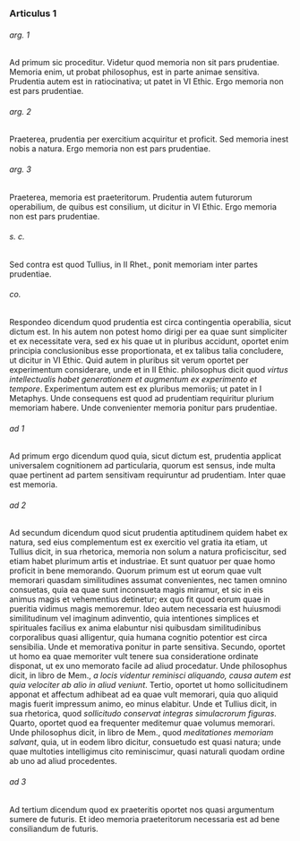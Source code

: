 ### Articulus 1

###### arg. 1
Ad primum sic proceditur. Videtur quod memoria non sit pars prudentiae. Memoria enim, ut probat philosophus, est in parte animae sensitiva. Prudentia autem est in ratiocinativa; ut patet in VI Ethic. Ergo memoria non est pars prudentiae.

###### arg. 2
Praeterea, prudentia per exercitium acquiritur et proficit. Sed memoria inest nobis a natura. Ergo memoria non est pars prudentiae.

###### arg. 3
Praeterea, memoria est praeteritorum. Prudentia autem futurorum operabilium, de quibus est consilium, ut dicitur in VI Ethic. Ergo memoria non est pars prudentiae.

###### s. c.
Sed contra est quod Tullius, in II Rhet., ponit memoriam inter partes prudentiae.

###### co.
Respondeo dicendum quod prudentia est circa contingentia operabilia, sicut dictum est. In his autem non potest homo dirigi per ea quae sunt simpliciter et ex necessitate vera, sed ex his quae ut in pluribus accidunt, oportet enim principia conclusionibus esse proportionata, et ex talibus talia concludere, ut dicitur in VI Ethic. Quid autem in pluribus sit verum oportet per experimentum considerare, unde et in II Ethic. philosophus dicit quod *virtus intellectualis habet generationem et augmentum ex experimento et tempore*. Experimentum autem est ex pluribus memoriis; ut patet in I Metaphys. Unde consequens est quod ad prudentiam requiritur plurium memoriam habere. Unde convenienter memoria ponitur pars prudentiae.

###### ad 1
Ad primum ergo dicendum quod quia, sicut dictum est, prudentia applicat universalem cognitionem ad particularia, quorum est sensus, inde multa quae pertinent ad partem sensitivam requiruntur ad prudentiam. Inter quae est memoria.

###### ad 2
Ad secundum dicendum quod sicut prudentia aptitudinem quidem habet ex natura, sed eius complementum est ex exercitio vel gratia ita etiam, ut Tullius dicit, in sua rhetorica, memoria non solum a natura proficiscitur, sed etiam habet plurimum artis et industriae. Et sunt quatuor per quae homo proficit in bene memorando. Quorum primum est ut eorum quae vult memorari quasdam similitudines assumat convenientes, nec tamen omnino consuetas, quia ea quae sunt inconsueta magis miramur, et sic in eis animus magis et vehementius detinetur; ex quo fit quod eorum quae in pueritia vidimus magis memoremur. Ideo autem necessaria est huiusmodi similitudinum vel imaginum adinventio, quia intentiones simplices et spirituales facilius ex anima elabuntur nisi quibusdam similitudinibus corporalibus quasi alligentur, quia humana cognitio potentior est circa sensibilia. Unde et memorativa ponitur in parte sensitiva. Secundo, oportet ut homo ea quae memoriter vult tenere sua consideratione ordinate disponat, ut ex uno memorato facile ad aliud procedatur. Unde philosophus dicit, in libro de Mem., *a locis videntur reminisci aliquando, causa autem est quia velociter ab alio in aliud veniunt*. Tertio, oportet ut homo sollicitudinem apponat et affectum adhibeat ad ea quae vult memorari, quia quo aliquid magis fuerit impressum animo, eo minus elabitur. Unde et Tullius dicit, in sua rhetorica, quod *sollicitudo conservat integras simulacrorum figuras*. Quarto, oportet quod ea frequenter meditemur quae volumus memorari. Unde philosophus dicit, in libro de Mem., quod *meditationes memoriam salvant*, quia, ut in eodem libro dicitur, consuetudo est quasi natura; unde quae multoties intelligimus cito reminiscimur, quasi naturali quodam ordine ab uno ad aliud procedentes.

###### ad 3
Ad tertium dicendum quod ex praeteritis oportet nos quasi argumentum sumere de futuris. Et ideo memoria praeteritorum necessaria est ad bene consiliandum de futuris.

